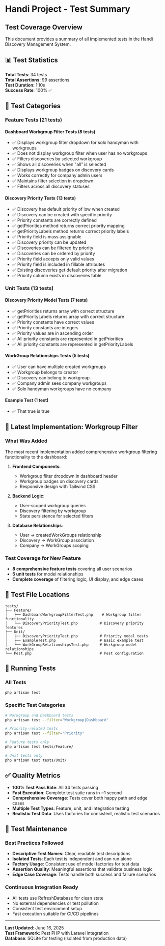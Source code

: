 # Handi Project - Test Summary

## Test Coverage Overview

This document provides a summary of all implemented tests in the Handi Discovery Management System.

## 📊 Test Statistics

**Total Tests**: 34 tests  
**Total Assertions**: 99 assertions  
**Test Duration**: 1.10s  
**Success Rate**: 100% ✅

## 🧪 Test Categories

### Feature Tests (21 tests)

#### Dashboard Workgroup Filter Tests (8 tests)

- ✅ Displays workgroup filter dropdown for solo handyman with workgroups
- ✅ Does not display workgroup filter when user has no workgroups
- ✅ Filters discoveries by selected workgroup
- ✅ Shows all discoveries when "all" is selected
- ✅ Displays workgroup badges on discovery cards
- ✅ Works correctly for company admin users
- ✅ Maintains filter selection in dropdown
- ✅ Filters across all discovery statuses

#### Discovery Priority Tests (13 tests)

- ✅ Discovery has default priority of low when created
- ✅ Discovery can be created with specific priority
- ✅ Priority constants are correctly defined
- ✅ getPriorities method returns correct priority mapping
- ✅ getPriorityLabels method returns correct priority labels
- ✅ Priority field is mass assignable
- ✅ Discovery priority can be updated
- ✅ Discoveries can be filtered by priority
- ✅ Discoveries can be ordered by priority
- ✅ Priority field accepts only valid values
- ✅ Priority field is included in fillable attributes
- ✅ Existing discoveries get default priority after migration
- ✅ Priority column exists in discoveries table

### Unit Tests (13 tests)

#### Discovery Priority Model Tests (7 tests)

- ✅ getPriorities returns array with correct structure
- ✅ getPriorityLabels returns array with correct structure
- ✅ Priority constants have correct values
- ✅ Priority constants are integers
- ✅ Priority values are in ascending order
- ✅ All priority constants are represented in getPriorities
- ✅ All priority constants are represented in getPriorityLabels

#### WorkGroup Relationships Tests (5 tests)

- ✅ User can have multiple created workgroups
- ✅ Workgroup belongs to creator
- ✅ Discovery can belong to workgroup
- ✅ Company admin sees company workgroups
- ✅ Solo handyman workgroups have no company

#### Example Test (1 test)

- ✅ That true is true

## 🎯 Latest Implementation: Workgroup Filter

### What Was Added

The most recent implementation added comprehensive workgroup filtering functionality to the dashboard:

1. **Frontend Components**:

   - Workgroup filter dropdown in dashboard header
   - Workgroup badges on discovery cards
   - Responsive design with Tailwind CSS

2. **Backend Logic**:

   - User-scoped workgroup queries
   - Discovery filtering by workgroup
   - State persistence for selected filters

3. **Database Relationships**:
   - User → createdWorkGroups relationship
   - Discovery → WorkGroup association
   - Company → WorkGroups scoping

### Test Coverage for New Feature

- **8 comprehensive feature tests** covering all user scenarios
- **5 unit tests** for model relationships
- **Complete coverage** of filtering logic, UI display, and edge cases

## 🔧 Test File Locations

```
tests/
├── Feature/
│   ├── DashboardWorkgroupFilterTest.php    # Workgroup filter functionality
│   └── DiscoveryPriorityTest.php          # Discovery priority features
├── Unit/
│   ├── DiscoveryPriorityTest.php          # Priority model tests
│   ├── ExampleTest.php                    # Basic example test
│   └── WorkGroupRelationshipsTest.php     # Workgroup model relationships
└── Pest.php                               # Pest configuration
```

## 🚀 Running Tests

### All Tests

```bash
php artisan test
```

### Specific Test Categories

```bash
# Workgroup and Dashboard tests
php artisan test --filter="Workgroup|Dashboard"

# Priority-related tests
php artisan test --filter="Priority"

# Feature tests only
php artisan test tests/Feature/

# Unit tests only
php artisan test tests/Unit/
```

## ✅ Quality Metrics

- **100% Test Pass Rate**: All 34 tests passing
- **Fast Execution**: Complete test suite runs in ~1 second
- **Comprehensive Coverage**: Tests cover both happy path and edge cases
- **Multiple Test Types**: Feature, unit, and integration testing
- **Realistic Test Data**: Uses factories for consistent, realistic test scenarios

## 📝 Test Maintenance

### Best Practices Followed

- **Descriptive Test Names**: Clear, readable test descriptions
- **Isolated Tests**: Each test is independent and can run alone
- **Factory Usage**: Consistent use of model factories for test data
- **Assertion Quality**: Meaningful assertions that validate business logic
- **Edge Case Coverage**: Tests handle both success and failure scenarios

### Continuous Integration Ready

- All tests use RefreshDatabase for clean state
- No external dependencies or test pollution
- Consistent test environment setup
- Fast execution suitable for CI/CD pipelines

---

**Last Updated**: June 16, 2025  
**Test Framework**: Pest PHP with Laravel integration  
**Database**: SQLite for testing (isolated from production data)
